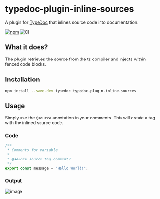 # typedoc-plugin-inline-sources

A plugin for [TypeDoc](https://github.com/TypeStrong/typedoc) that inlines source code into documentation.

[![npm](https://img.shields.io/npm/v/typedoc-plugin-inline-sources.svg)](https://www.npmjs.com/package/typedoc-plugin-inline-sources) ![CI](https://github.com/tgreyuk/typedoc-plugin-inline-sources/actions/workflows/ci.yml/badge.svg?branch=main)

## What it does?

The plugin retrieves the source from the ts compiler and injects within fenced code blocks.

## Installation

```bash
npm install --save-dev typedoc typedoc-plugin-inline-sources
```

## Usage

Simply use the `@source` annotation in your comments. This will create a tag with the inlined source code.

### Code

```typescript
/**
 * Comments for variable
 *
 * @source source tag comment?
 */
export const message = "Hello World!";
```

### Output

![image](https://user-images.githubusercontent.com/11680870/120396197-0f726800-c32e-11eb-800e-8cf7466635bb.png)
